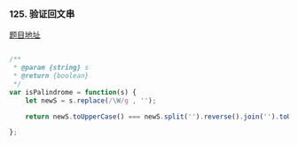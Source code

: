### 125. 验证回文串

[题目地址](https://leetcode-cn.com/problems/valid-palindrome/)

```javascript

/**
 * @param {string} s
 * @return {boolean}
 */
var isPalindrome = function(s) {
    let newS = s.replace(/\W/g , '');

    return newS.toUpperCase() === newS.split('').reverse().join('').toUpperCase();

};

```